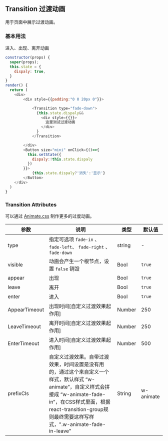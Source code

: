 ## Transition 过渡动画

用于页面中展示过渡动画。

### 基本用法

进入、出现、离开动画

<!--DemoStart-->
```js
constructor(props) {
  super(props);
  this.state = {
    dispaly: true,
  }
}
render() {
  return (
    <div>  
        <div style={{padding:"0 0 20px 0"}}>

            <Transition type="fade-down">
              {this.state.dispaly&&
                <div style={{}}>
                  这里测试过渡动画
                </div>
              }
            </Transition>

        </div>
        <Button size="mini" onClick={()=>{
          this.setState({
            dispaly:!this.state.dispaly
          })
        }}>
            {this.state.dispaly?'消失':'显示'}
        </Button>
    </div>
  )
}
```
<!--End-->



### Transition Attributes

可以通过 [Animate.css](https://daneden.github.io/animate.css/) 制作更多的过度动画。

| 参数      | 说明    | 类型      |  默认值   |
|--------- |-------- |---------- |-------- |
| type | 指定可选项 `fade-in` 、`fade-left`、 `fade-right` 、 `fade-down` | string | - |
| visible | 动画会产生一个根节点，设置 `false` 销毁 | Bool | `true` |
| appear | 出现 | Bool | `true` |
| leave | 离开 | Bool | `true` |
| enter | 进入 | Bool | `true` |
| AppearTimeout | 出现时间[自定义过渡效果起作用] | Number | 250 |
| LeaveTimeout | 离开时间[自定义过渡效果起作用] | Number | 250 |
| EnterTimeout | 进入时间[自定义过渡效果起作用] | Number | 500 |
| prefixCls | 自定义过渡效果。自带过渡效果，时间设置是没有用的，通过这个来自定义一个样式，默认样式 “w-animate”，自定义样式会拼接成 “w-animate-fade-in”，在CSS样式里面，根据react-transition-group规则最终需要这样写样式，".w-animate-fade-in-leave" | String | w-animate |